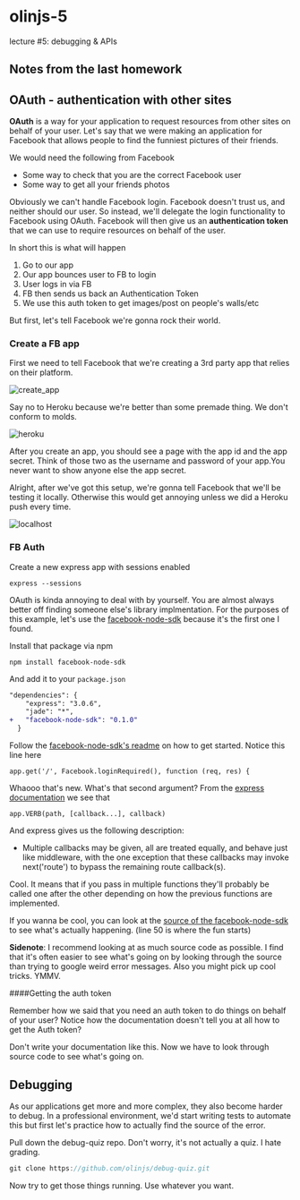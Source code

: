 olinjs-5
========

lecture #5: debugging & APIs

## Notes from the last homework

## OAuth - authentication with other sites

**OAuth** is a way for your application to request resources from other sites on behalf of your user. Let's say that we were making an application for Facebook that allows people to find the funniest pictures of their friends.

We would need the following from Facebook
* Some way to check that you are the correct Facebook user
* Some way to get all your friends photos

Obviously we can't handle Facebook login. Facebook doesn't trust us, and neither should our user. So instead, we'll delegate the login functionality to Facebook using OAuth. Facebook will then give us an **authentication token** that we can use to require resources on behalf of the user.

In short this is what will happen

1. Go to our app
1. Our app bounces user to FB to login
1. User logs in via FB
1. FB then sends us back an Authentication Token
1. We use this auth token to get images/post on people's walls/etc

But first, let's tell Facebook we're gonna rock their world.

### Create a FB app

First we need to tell Facebook that we're creating a 3rd party app that relies on their platform. 

![create_app](https://raw.github.com/olinjs/olinjs-5/master/images/create_app.png?login=jiahuang&token=f481306967bf5c761356dca2ed8e7d39)

Say no to Heroku because we're better than some premade thing. We don't conform to molds.

![heroku](https://raw.github.com/olinjs/olinjs-5/master/images/no_heroku.png?login=jiahuang&token=b18aa5b8b03243bf3c04ebad83a93aca)

After you create an app, you should see a page with the app id and the app secret. Think of those two as the username and password of your app.You never want to show anyone else the app secret.

Alright, after we've got this setup, we're gonna tell Facebook that we'll be testing it locally. Otherwise this would get annoying unless we did a Heroku push every time.

![localhost](https://raw.github.com/olinjs/olinjs-5/master/images/set_local_dev.png?login=jiahuang&token=a02c88602a2262c3222a4d27d3b8e3e0)

### FB Auth
Create a new express app with sessions enabled

```
express --sessions
```

OAuth is kinda annoying to deal with by yourself. You are almost always better off finding someone else's library implmentation. For the purposes of this example, let's use the [facebook-node-sdk](https://github.com/amachang/facebook-node-sdk) because it's the first one I found.

Install that package via npm

```
npm install facebook-node-sdk
```

And add it to your `package.json`
```diff
"dependencies": {
    "express": "3.0.6",
    "jade": "*",
+   "facebook-node-sdk": "0.1.0"
  }
```

Follow the [facebook-node-sdk's readme](https://github.com/amachang/facebook-node-sdk) on how to get started. Notice this line here

```
app.get('/', Facebook.loginRequired(), function (req, res) {
```

Whaooo that's new. What's that second argument? From the [express documentation](http://expressjs.com/api.html#app.VERB) we see that

```
app.VERB(path, [callback...], callback)
```

And express gives us the following description:

* Multiple callbacks may be given, all are treated equally, and behave just like middleware, with the one exception that these callbacks may invoke next('route') to bypass the remaining route callback(s).

Cool. It means that if you pass in multiple functions they'll probably be called one after the other depending on how the previous functions are implemented.

If you wanna be cool, you can look at the [source of the facebook-node-sdk](https://github.com/amachang/facebook-node-sdk/blob/master/lib/facebook.js) to see what's actually happening. (line 50 is where the fun starts)

**Sidenote**: I recommend looking at as much source code as possible. I find that it's often easier to see what's going on by looking through the source than trying to google weird error messages. Also you might pick up cool tricks. YMMV.

####Getting the auth token

Remember how we said that you need an auth token to do things on behalf of your user? Notice how the documentation doesn't tell you at all how to get the Auth token?

Don't write your documentation like this. Now we have to look through source code to see what's going on.

## Debugging

As our applications get more and more complex, they also become harder to debug. In a professional environment, we'd start writing tests to automate this but first let's practice how to actually find the source of the error.

Pull down the debug-quiz repo. Don't worry, it's not actually a quiz. I hate grading.

```js
git clone https://github.com/olinjs/debug-quiz.git
```

Now try to get those things running. Use whatever you want.
